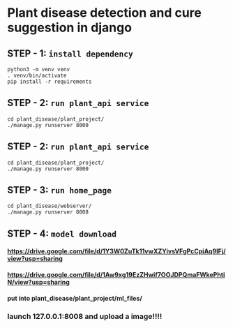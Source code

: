 # Plant disease detection and cure suggestion in django

## STEP - 1: `install dependency`
 ```
 python3 -m venv venv
 . venv/bin/activate
 pip install -r requirements
 ```
 
 ## STEP - 2: `run plant_api service`
 ```
 cd plant_disease/plant_project/
 ./manage.py runserver 8000
 ```
 
 ## STEP - 2: `run plant_api service`
 ```
 cd plant_disease/plant_project/
 ./manage.py runserver 8000
 ```
 
 ## STEP - 3: `run home_page`
 ```
 cd plant_disease/webserver/
 ./manage.py runserver 8008
 ```
 ## STEP - 4: `model download`
 #### https://drive.google.com/file/d/1Y3W0ZuTk11vwXZYivsVFgPcCpiAq9lFj/view?usp=sharing
 #### https://drive.google.com/file/d/1Aw9xg19EzZHwif7OOJDPQmaFWkePhtiN/view?usp=sharing
 #### put into plant_disease/plant_project/ml_files/
 
 ### launch 127.0.0.1:8008 and upload a image!!!!
 
 
 
 
 
